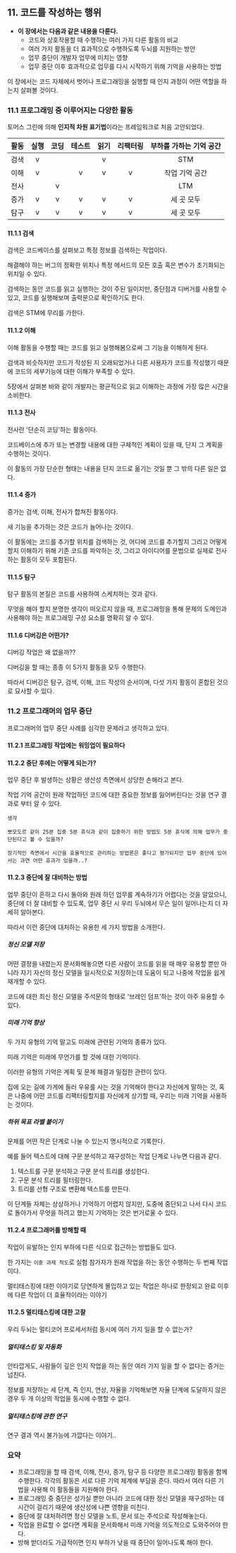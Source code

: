 ## 11. 코드를 작성하는 행위

- **이 장에서는 다음과 같은 내용을 다룬다.**
  - 코드와 상호작용할 때 수행하는 여러 가지 다른 활동의 비교
  - 여러 가지 활동을 더 효과적으로 수행하도록 두뇌를 지원하는 방안
  - 업무 중단이 개발자 업무에 미치는 영향
  - 업무 중단 이후 효과적으로 업무를 다시 시작하기 위해 기억을 사용하는 방법

이 장에서는 코드 자체에서 벗어나 프로그래밍을 실행할 때 인지 과정이 어떤 역할을 하는지 살펴볼 것이다.

### 11.1 프로그래밍 중 이루어지는 다양한 활동

토머스 그린에 의해 **인지적 차원 표기법**이라는 프레임워크로 처음 고안되었다.

| 활동 | 실행 | 코딩 | 테스트 | 읽기 | 리팩터링 | 부하를 가하는 기억 공간 |
|:---:|:---:|:---:|:---:|:---:|:---:|:---:|
| 검색 | v |   |   | v |   | STM |
| 이해 | v |   | v | v | v | 작업 기억 공간 |
| 전사 |   | v |   |   |   | LTM |
| 증가 | v | v | v | v | v | 세 곳 모두 |
| 탐구 | v | v | v | v | v | 세 곳 모두 |

#### 11.1.1 검색

검색은 코드베이스를 살펴보고 특정 정보를 검색하는 작업이다.  

해결해야 하는 버그의 정확한 위치나 특정 메서드의 모든 호출 혹은 변수가 초기화되는 위치일 수 있다.

검색하는 동안 코드를 읽고 실행하는 것이 주된 일이지만, 중단점과 디버거를 사용할 수 있고, 코드를 실행해보며 출력문으로 확인하기도 한다.

검색은 STM에 무리를 가한다.

#### 11.1.2 이해

이해 활동을 수행할 때는 코드를 읽고 실행해봄으로써 그 기능을 이해하게 된다.

검색과 비슷하지만 코드가 작성된 지 오래되었거나 다른 사용자가 코드를 작성했기 때문에 코드의 세부기능에 대한 이해가 부족할 수 있다.

5장에서 살펴본 바와 같이 개발자는 평균적으로 읽고 이해하는 과정에 가장 많은 시간을 소비한다.

#### 11.1.3 전사

전사란 '단순히 코딩'하는 활동이다.

코드베이스에 추가 또는 변경할 내용에 대한 구체적인 계획이 있을 때, 단지 그 계획을 수행하는 것이다.

이 활동의 가장 단순한 형태는 내용을 단지 코드로 옮기는 것일 뿐 그 밖의 다른 일은 없다.

#### 11.1.4 증가

증가는 검색, 이해, 전사가 합쳐진 활동이다.

새 기능을 추가하는 것은 코드가 늘어나는 것이다.

이 활동에는 코드를 추가할 위치를 검색하는 것, 어디에 코드를 추가할지 그리고 어떻게 할지 이해하기 위해 기존 코드를 파악하는 것, 그리고 아이디어를 문법으로 실제로 전사하는 활동이 모두 포함된다.

#### 11.1.5 탐구

탐구 활동의 본질은 코드를 사용하여 스케치하는 것과 같다.

무엇을 해야 할지 분명한 생각이 떠오르지 않을 때, 프로그래밍을 통해 문제의 도메인과 사용해야 하는 프로그래밍 구성 요소를 명확히 알 수 있다.

#### 11.1.6 디버깅은 어떤가?

디버깅 작업은 왜 없을까??

디버깅을 할 때는 종종 이 5가지 활동을 모두 수행한다.

따라서 디버깅은 탐구, 검색, 이해, 코드 작성의 순서이며, 다섯 가지 활동이 혼합된 것으로 묘사할 수 있다.

### 11.2 프로그래머의 업무 중단

프로그래머의 업무 중단 사례를 심각한 문제라고 생각하고 있다.

#### 11.2.1 프로그래밍 작업에는 워밍업이 필요하다

#### 11.2.2 중단 후에는 어떻게 되는가?

업무 중단 후 발생하는 상황은 생산성 측면에서 상당한 손해라고 본다.

작업 기억 공간이 원래 작업하던 코드에 대한 중요한 정보를 잃어버린다는 것을 연구 결과로 부터 알 수 있다.

```
생각

뽀모도르 같이 25분 집중 5분 휴식과 같이 집중하기 위한 방법도 5분 휴식에 의해 업무가 중단된다고 볼 수 있을까?

장기적인 측면에서 시간을 효율적으로 관리하는 방법론은 좋다고 평가되지만 업무 중단에 있어서는 과연 어떤 효과가 있을까..?
```

#### 11.2.3 중단에 잘 대비하는 방법

업무 중단이 흔하고 다시 돌아와 원래 하던 업무를 계속하기가 어렵다는 것을 알았으니, 중단에 더 잘 대비할 수 있도록, 업무 중단 시 우리 두뇌에서 무슨 일이 일어나는지 더 자세히 알아본다.

따라서 이런 중단에 대처하는 유용한 세 가지 방법을 소개한다.

##### 정신 모델 저장

어떤 결정을 내렸는지 문서화해놓으면 다른 사람이 코드를 읽을 때 매우 유용할 뿐만 아니라 자기 자신의 정신 모델을 일시적으로 저장하는데 도움이 되고 나중에 작업을 쉽게 재개할 수 있다.

코드에 대한 최신 정신 모델을 주석문의 형태로 '브레인 덤프'하는 것이 아주 유용할 수 있다.

##### 미래 기억 향상

두 가지 유형의 기억 말고도 미래에 관련된 기억의 종류가 있다.

미래 기억은 미래에 무언가를 할 것에 대한 기억이다.

이러한 유형의 기억은 계획 및 문제 해결과 밀접한 관련이 있다.

집에 오는 길에 가게에 들러 우유를 사는 것을 기억해야 한다고 자신에게 말하는 것, 혹은 나중에 어떤 코드를 리팩터링할지를 자신에게 상기할 때, 우리는 미래 기억을 사용하는 것이다.

##### 하위 목표 라벨 붙이기

문제를 어떤 작은 단계로 나눌 수 있는지 명시적으로 기록한다.

예를 들어 텍스트에 대해 구문 분석하고 재구성하는 작업 단계로 나누면 다음과 같다.

1. 텍스트를 구문 분석하고 구문 분석 트리를 생성한다.
2. 구문 분석 트리를 필터링한다.
3. 트리를 선형 구조로 변환해 텍스트를 만든다.

이 단계들 자체는 상상하거나 기억하기 어렵지 않지만, 도중에 중단되고 나서 다시 코드로 돌아가서 무엇을 하려고 했는지 기억하는 것은 번거로울 수 있다.

#### 11.2.4 프로그래머를 방해할 때

작업이 유발하는 인지 부하에 다른 식으로 접근하는 방법들도 있다.

한 가지는 `이중 과제 척도`로 실험 참가자가 원래 작업을 하는 동안 수행하는 두 번째 작업이다.

멀티태스킹에 대한 이야기로 당연하게 몰입하고 있는 작업은 하나로 한정되고 완료 이후에 다른 작업이 더 효율적이라는 이야기

#### 11.2.5 멀티태스킹에 대한 고찰

우리 두뇌는 멀티코어 프로세서처럼 동시에 여러 가지 일을 할 수 없는가?

##### 멀티태스킹 및 자동화

안타깝게도, 사람들이 깊은 인지 작업을 하는 동안 여러 가지 일을 할 수 없다는 증거는 넘친다.

정보를 저장하는 세 단계, 즉 인지, 연상, 자율을 기억해보면 자율 단계에 도달하지 않은 경우 두 개 이상의 작업을 동시에 수행할 수 없다.

##### 멀티태스킹에 관한 연구

연구 결과 역시 불가능에 가깝다는 이야기..

### 요약

- 프로그래밍을 할 때 검색, 이해, 전사, 증가, 탐구 등 다양한 프로그래밍 활동을 함께 수행한다. 각각의 활동은 서로 다른 기억 체계에 부담을 준다. 따라서 여러 다른 기법을 사용해 이 활동들을 지원해야 한다.
- 프로그래밍 중 중단은 성가실 뿐만 아니라 코드에 대한 정신 모델을 재구성하는 데 시간이 걸리기 때문에 생산성에 나쁜 영향을 미친다.
- 중단에 잘 대처하려면 정신 모델을 노트, 문서 또는 주석으로 작성해놓는다.
- 작업을 완료할 수 없다면 계획을 문서화해서 미래 기억을 의도적으로 도와주어야 한다.
- 방해 받더라도 가급적이면 인지 부하가 낮을 때 중단이 일어나도록 해야 한다.
